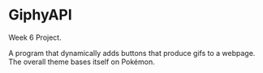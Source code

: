 # GiphyAPI
Week 6 Project.

A program that dynamically adds buttons that produce gifs to a webpage. The overall theme bases itself on Pokémon.   
